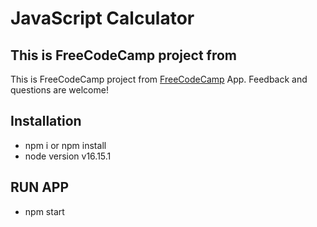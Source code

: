 # JavaScript Calculator
## This is FreeCodeCamp project from 
This is FreeCodeCamp project from [FreeCodeCamp](https://www.freecodecamp.org/learn/front-end-development-libraries/front-end-development-libraries-projects/build-a-drum-machine) App. Feedback and questions are welcome!

## Installation

- npm i or npm install
- node version v16.15.1

## RUN APP
- npm start